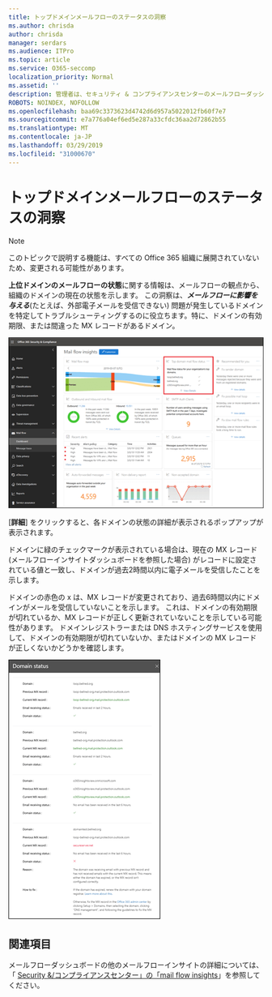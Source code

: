 ```yaml
---
title: トップドメインメールフローのステータスの洞察
ms.author: chrisda
author: chrisda
manager: serdars
ms.audience: ITPro
ms.topic: article
ms.service: O365-seccomp
localization_priority: Normal
ms.assetid: ''
description: 管理者は、セキュリティ & コンプライアンスセンターのメールフローダッシュボードにある上位のドメインメールフローの状態について理解できます。
ROBOTS: NOINDEX, NOFOLLOW
ms.openlocfilehash: baa69c3373623d4742d6d957a5022012fb60f7e7
ms.sourcegitcommit: e7a776a04ef6ed5e287a33cfdc36aa2d72862b55
ms.translationtype: MT
ms.contentlocale: ja-JP
ms.lasthandoff: 03/29/2019
ms.locfileid: "31000670"
---
```

# <a name="top-domain-mail-flow-status-insight"></a>トップドメインメールフローのステータスの洞察

> [!NOTE]
> このトピックで説明する機能は、すべての Office 365 組織に展開されていないため、変更される可能性があります。

**上位ドメインのメールフローの状態**に関する情報は、メールフローの観点から、組織のドメインの現在の状態を示します。 この洞察は、***メールフローに影響を与える***(たとえば、外部電子メールを受信できない) 問題が発生しているドメインを特定してトラブルシューティングするのに役立ちます。特に、ドメインの有効期限、または間違った MX レコードがあるドメイン。

![セキュリティ & コンプライアンスセンターのメールフローダッシュボードにある上位ドメインフローの状態の洞察](media/domain-mail-flow-status-selected.png)

[**詳細**] をクリックすると、各ドメインの状態の詳細が表示されるポップアップが表示されます。

ドメインに緑のチェックマークが表示されている場合は、現在の MX レコード (メールフローインサイトダッシュボードを参照した場合) がレコードに設定されている値と一致し、ドメインが過去2時間以内に電子メールを受信したことを示します。

ドメインの赤色の x は、MX レコードが変更されており、過去6時間以内にドメインがメールを受信していないことを示します。 これは、ドメインの有効期限が切れているか、MX レコードが正しく更新されていないことを示している可能性があります。 ドメインレジストラーまたは DNS ホスティングサービスを使用して、ドメインの有効期限が切れていないか、またはドメインの MX レコードが正しくないかどうかを確認します。

![トップドメインフローの状態に関する詳細ポップアップ](media/domain-mail-flow-status-flyout.png)

## <a name="see-also"></a>関連項目

メールフローダッシュボードの他のメールフローインサイトの詳細については、「 [Security &/コンプライアンスセンター」の「mail flow insights](mail-flow-insights-v2.md)」を参照してください。
